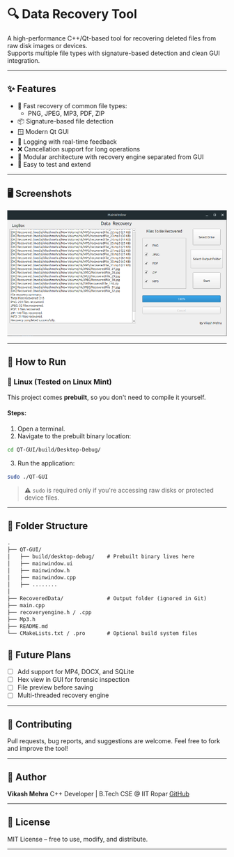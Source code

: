 
# 🔍 Data Recovery Tool

A high-performance C++/Qt-based tool for recovering deleted files from raw disk images or devices.  
Supports multiple file types with signature-based detection and clean GUI integration.

---

## ✨ Features

- 🚀 Fast recovery of common file types:
  - PNG, JPEG, MP3, PDF, ZIP
- 📦 Signature-based file detection
- 🪟 Modern Qt GUI
- 📜 Logging with real-time feedback
- ❌ Cancellation support for long operations
- 🧱 Modular architecture with recovery engine separated from GUI
- 🧪 Easy to test and extend

---

## 🖥️ Screenshots

![Main GUI Screenshot](mainWindow.png)


---

## 🔧 How to Run

### 🐧 Linux (Tested on Linux Mint)

This project comes **prebuilt**, so you don't need to compile it yourself.

#### Steps:

1. Open a terminal.
2. Navigate to the prebuilt binary location:

```bash
cd QT-GUI/build/Desktop-Debug/
````

3. Run the application:

```bash
sudo ./QT-GUI
```

> ⚠️ `sudo` is required only if you're accessing raw disks or protected device files.

---

## 📁 Folder Structure

```
.
├── QT-GUI/
│   ├── build/desktop-debug/    # Prebuilt binary lives here
│   ├── mainwindow.ui
│   ├── mainwindow.h
│   ├── mainwindow.cpp
│   ├── ........
│  
├── RecoveredData/              # Output folder (ignored in Git)
├── main.cpp
├── recoveryengine.h / .cpp
├── Mp3.h
├── README.md
└── CMakeLists.txt / .pro       # Optional build system files
```

## 🧩 Future Plans

* [ ] Add support for MP4, DOCX, and SQLite
* [ ] Hex view in GUI for forensic inspection
* [ ] File preview before saving
* [ ] Multi-threaded recovery engine

---

## 🙌 Contributing

Pull requests, bug reports, and suggestions are welcome.
Feel free to fork and improve the tool!

---

## 🧙 Author

**Vikash Mehra**
C++ Developer | B.Tech CSE @ IIT Ropar
[GitHub](https://github.com/VikashMehra01)

---

## 📜 License

MIT License – free to use, modify, and distribute.

---


